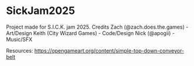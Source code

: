 # SickJam2025
Project made for S.I.C.K. jam 2025.
Credits
Zach (@zach.does.the.games) - Art/Design
Keith (City Wizard Games) - Code/Design
Nick (@apogii) - Music/SFX

Resources:
https://opengameart.org/content/simple-top-down-conveyor-belt